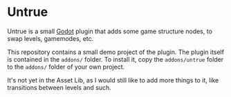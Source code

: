 # Untrue
Untrue is a small [Godot](https://godotengine.org/) plugin that adds some game structure nodes, to swap levels, gamemodes, etc.

This repository contains a small demo project of the plugin. The plugin itself is contained in the `addons/` folder. To install it, copy the `addons/untrue` folder to the `addons/` folder of your own project.

It's not yet in the Asset Lib, as I would still like to add more things to it, like transitions between levels and such.